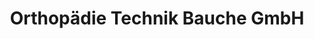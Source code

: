 ---
title: "Orthopädie Technik Bauche GmbH"
url: /neustadt-in-holstein/orthopaedie-technik-bauche-gmbh/
shop: Sanitätshaus
---
